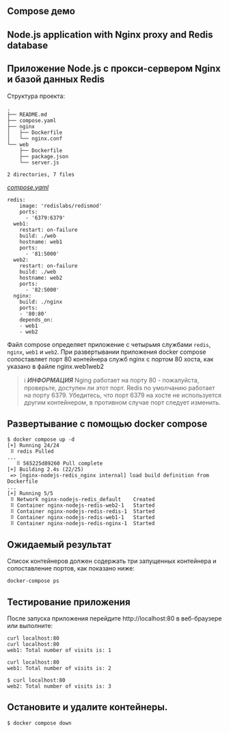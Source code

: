 ## Compose демо

## Node.js application with Nginx proxy and Redis database

## Приложение Node.js с прокси-сервером Nginx и базой данных Redis
Структура проекта:

```
.
├── README.md
├── compose.yaml
├── nginx
│   ├── Dockerfile
│   └── nginx.conf
└── web
    ├── Dockerfile
    ├── package.json
    └── server.js

2 directories, 7 files

```
[_compose.yaml_](compose.yaml)
```
redis:
    image: 'redislabs/redismod'
    ports:
      - '6379:6379'
  web1:
    restart: on-failure
    build: ./web
    hostname: web1
    ports:
      - '81:5000'
  web2:
    restart: on-failure
    build: ./web
    hostname: web2
    ports:
      - '82:5000'
  nginx:
    build: ./nginx
    ports:
    - '80:80'
    depends_on:
    - web1
    - web2
```

Файл compose определяет приложение с четырьмя службами `redis`, `nginx`, `web1` и `web2`. При развертывании приложения docker compose сопоставляет порт 80 контейнера служб nginx с портом 80 хоста, как указано в файле nginx.web1web2

> ℹ️ **_ИНФОРМАЦИЯ_**
> Nging работает на порту 80 - пожалуйста, проверьте, доступен ли этот порт. Redis по умолчанию работает на порту 6379. Убедитесь, что порт 6379 на хосте не используется другим контейнером, в противном случае порт следует изменить.

## Развертывание с помощью docker compose

```
$ docker compose up -d
[+] Running 24/24
 ⠿ redis Pulled                                                                                                                                                                                                                      ...
   ⠿ 565225d89260 Pull complete                                                                                                                                                                                                      
[+] Building 2.4s (22/25)
 => [nginx-nodejs-redis_nginx internal] load build definition from Dockerfile                                                                                                                                                         ...
[+] Running 5/5
 ⠿ Network nginx-nodejs-redis_default    Created                                                                                                                                                                                      
 ⠿ Container nginx-nodejs-redis-web2-1   Started                                                                                                                                                                                      
 ⠿ Container nginx-nodejs-redis-redis-1  Started                                                                                                                                                                                      
 ⠿ Container nginx-nodejs-redis-web1-1   Started                                                                                                                                                                                      
 ⠿ Container nginx-nodejs-redis-nginx-1  Started
```

## Ожидаемый результат
Список контейнеров должен содержать три запущенных контейнера и сопоставление портов, как показано ниже:

```
docker-compose ps
```

## Тестирование приложения

После запуска приложения перейдите http://localhost:80 в веб-браузере или выполните:

```
curl localhost:80
curl localhost:80
web1: Total number of visits is: 1
```

```
curl localhost:80
web1: Total number of visits is: 2
```
```
$ curl localhost:80
web2: Total number of visits is: 3
```

## Остановите и удалите контейнеры.

```
$ docker compose down
```
